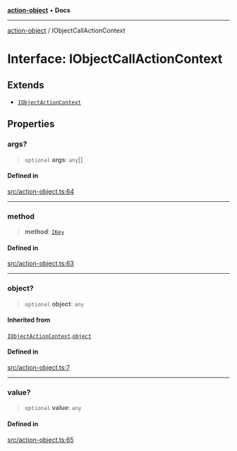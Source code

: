 [**action-object**](../README.md) • **Docs**

***

[action-object](../globals.md) / IObjectCallActionContext

# Interface: IObjectCallActionContext

## Extends

- [`IObjectActionContext`](IObjectActionContext.md)

## Properties

### args?

> `optional` **args**: `any`[]

#### Defined in

[src/action-object.ts:64](https://github.com/mksunny1/action-object/blob/c0bfb5553eaceeaf077143b5e92f03bc4b891b33/src/action-object.ts#L64)

***

### method

> **method**: [`IKey`](../type-aliases/IKey.md)

#### Defined in

[src/action-object.ts:63](https://github.com/mksunny1/action-object/blob/c0bfb5553eaceeaf077143b5e92f03bc4b891b33/src/action-object.ts#L63)

***

### object?

> `optional` **object**: `any`

#### Inherited from

[`IObjectActionContext`](IObjectActionContext.md).[`object`](IObjectActionContext.md#object)

#### Defined in

[src/action-object.ts:7](https://github.com/mksunny1/action-object/blob/c0bfb5553eaceeaf077143b5e92f03bc4b891b33/src/action-object.ts#L7)

***

### value?

> `optional` **value**: `any`

#### Defined in

[src/action-object.ts:65](https://github.com/mksunny1/action-object/blob/c0bfb5553eaceeaf077143b5e92f03bc4b891b33/src/action-object.ts#L65)
